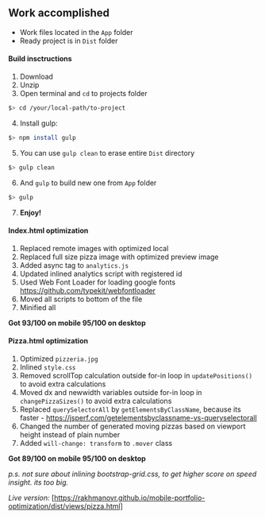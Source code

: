 ## Work accomplished

* Work files located in the `App` folder
* Ready project is in `Dist` folder

#### Build insctructions

1. Download
2. Unzip
3. Open terminal and `cd` to projects folder
  ``` bash
  $> cd /your/local-path/to-project
  ```
4. Install gulp:

  ``` bash
  $> npm install gulp
  ```
5. You can use `gulp clean` to erase entire `Dist` directory

  ``` bash
  $> gulp clean
  ```

6. And `gulp` to build new one from `App` folder

  ``` bash
  $> gulp
  ```
7. **Enjoy!**


#### Index.html optimization

1. Replaced remote images with optimized local
2. Replaced full size pizza image with optimized preview image
3. Added async tag to `analytics.js`
4. Updated inlined analytics script with registered id
5. Used Web Font Loader for loading google fonts https://github.com/typekit/webfontloader
6. Moved all scripts to bottom of the file
7. Minified all

**Got 93/100 on mobile 95/100 on desktop**

#### Pizza.html optimization

1. Optimized `pizzeria.jpg`
2. Inlined `style.css`
3. Removed scrollTop calculation outside for-in loop in `updatePositions()` to avoid extra calculations
4. Moved dx and newwidth variables outside for-in loop in `changePizzaSizes()` to avoid extra calculations
5. Replaced `querySelectorAll` by `getElementsByClassName`, because its faster - https://jsperf.com/getelementsbyclassname-vs-queryselectorall
6. Changed the number of generated moving pizzas based on viewport height instead of plain number
7. Added `will-change: transform` to `.mover` class

**Got 89/100 on mobile 95/100 on desktop**

*p.s. not sure about inlining bootstrap-grid.css, to get higher score on speed insight. its too big.*

*Live version:*
[https://rakhmanovr.github.io/mobile-portfolio-optimization/dist/views/pizza.html]
